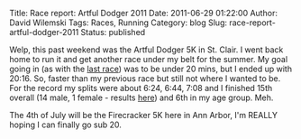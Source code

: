 Title: Race report: Artful Dodger 2011
Date: 2011-06-29 01:22:00
Author: David Wilemski
Tags: Races, Running
Category: blog
Slug: race-report-artful-dodger-2011
Status: published

Welp, this past weekend was the Artful Dodger 5K in St. Clair. I went
back home to run it and get another race under my belt for the summer.
My goal going in (as with the [last
race](http://oromis.davidwilemski.com/blog/206/race-report-dexter-ann-arbor-5k/ "Race Report: Dexter-Ann Arbor 5K"))
was to be under 20 mins, but I ended up with 20:16. So, faster than my
previous race but still not where I wanted to be. For the record my
splits were about 6:24, 6:44, 7:08 and I finished 15th overall (14 male,
1 female - results [here](http://speedyraces.net/11msc.html)) and 6th in
my age group. Meh.

The 4th of July will be the Firecracker 5K here in Ann Arbor, I'm REALLY
hoping I can finally go sub 20.
